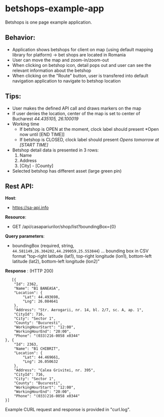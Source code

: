 # betshops-example-app
Betshops is one page example application.

## Behavior:

* Application shows betshops for client on map (using default mapping library for platform) -> bet shops are located in Romania
* User can move the map and zoom-in/zoom-out
* When clicking on betshop icon, detail pops out and user can see the relevant information about the betshop
* When clicking on the "Route" button, user is transfered into default navigation application to navigate to betshop location

## Tips:

* User makes the defined API call and draws markers on the map
* If user denies the location, center of the map is set to center of Bucharest *44.435105, 26.100019* 
* Working time
  * If betshop is OPEN at the moment, clock label should present *Open now until [END TIME]]
  * If betshop is CLOSED, clock label should present *Opens tomorrow at [START TIME]*
* Betshop detail data is presented in 3 rows:
  1. Name
  2. Address
  3. [City] - [County] 
* Selected betshop has different asset (large green pin)

## Rest API:

**Host**:

* https://sa-api.info

**Resource**:

* GET /api/casapariurilor/shop/list?boundingBox={0}

**Query parameters**:

 * boundingBox (required, string, `44.581149,26.304202,44.299059,25.553844`) ... bounding box in CSV format "top-right latitude (lat1), top-right longitude (lon1), bottom-left latitude (lat2), bottom-left longitude (lon2)"
    
 **Response** : (HTTP 200)

       [{
		"Id": 2362,
		"Name": "B1 BANEASA",
		"Location": {
			"Lat": 44.493698,
			"Lng": 26.084641
		},
		"Address": "Str. Aerogarii, nr. 14, bl. 2/7, sc. A, ap. 1",
		"CityId": 716,
		"City": "Sector 1",
		"County": "Bucuresti",
		"WorkingHourStart": "12:00",
		"WorkingHourEnd": "20:00",
        "Phone": "(033)216-0058 x0344"
	}, {
		"Id": 2363,
		"Name": "B1 CHIBRIT",
		"Location": {
			"Lat": 44.469661,
			"Lng": 26.050632
		},
		"Address": "Calea Grivitei, nr. 395",
		"CityId": 716,
		"City": "Sector 1",
		"County": "Bucuresti",
		"WorkingHourStart": "12:00",
		"WorkingHourEnd": "20:00",
        "Phone": "(033)216-0058 x0344"
	}]

Example CURL request and response is provided in "curl.log".
